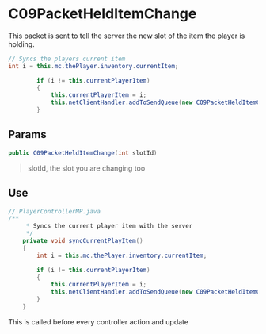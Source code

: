 # C09PacketHeldItemChange

This packet is sent to tell the server the new slot of the item the player is holding.

```java
// Syncs the players current item
int i = this.mc.thePlayer.inventory.currentItem;

        if (i != this.currentPlayerItem)
        {
            this.currentPlayerItem = i;
            this.netClientHandler.addToSendQueue(new C09PacketHeldItemChange(this.currentPlayerItem));
        }
```

## Params
```java
public C09PacketHeldItemChange(int slotId)
```

> slotId, the slot you are changing too

## Use

```java
// PlayerControllerMP.java
/**
     * Syncs the current player item with the server
     */
    private void syncCurrentPlayItem()
    {
        int i = this.mc.thePlayer.inventory.currentItem;

        if (i != this.currentPlayerItem)
        {
            this.currentPlayerItem = i;
            this.netClientHandler.addToSendQueue(new C09PacketHeldItemChange(this.currentPlayerItem));
        }
    }
```
This is called before every controller action and update
